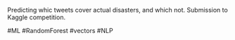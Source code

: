 Predicting whic tweets cover actual disasters, and which not. Submission to Kaggle competition.

#ML #RandomForest #vectors #NLP
